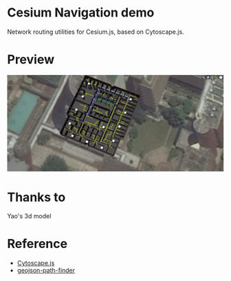 # Cesium Navigation demo
Network routing utilities for Cesium.js, based on Cytoscape.js.

# Preview

![](images/demo.jpg)

# Thanks to

Yao's 3d model

# Reference

* [Cytoscape.js](js.cytoscape.org/)
* [geojson-path-finder](https://github.com/perliedman/geojson-path-finder)
